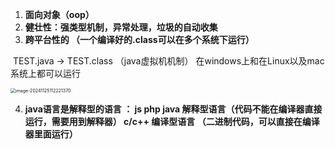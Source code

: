 1. **面向对象（oop）**
2. **健壮性：强类型机制，异常处理，垃圾的自动收集**
3. **跨平台性的 （一个编译好的.class可以在多个系统下运行）**

​	TEST.java -> TEST.class （java虚拟机机制） 在windows上和在Linux以及mac系统上都可以运行

<img src="../../images/2023/image-20241125112221370.png" alt="image-20241125112221370" style="zoom:50%;" />

4. **java语言是解释型的语言 ： js php java 解释型语言（代码不能在编译器直接运行，需要用到解释器） c/c++ 编译型语言 （二进制代码，可以直接在编译器里面运行）**





